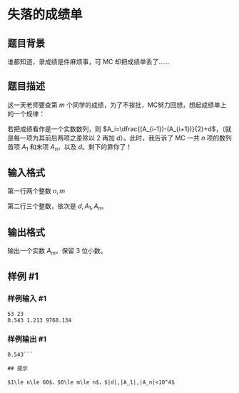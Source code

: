 # 失落的成绩单

## 题目背景

谁都知道，录成绩是件麻烦事，可 MC 却把成绩单丢了……


## 题目描述

这一天老师要查第 $m$ 个同学的成绩，为了不挨批，MC努力回想，想起成绩单上的一个规律：

若把成绩看作是一个实数数列，则 $A_i=\dfrac{(A_{i-1})-(A_{i+1})}{2}+d$，（就是每一项为其前后两项之差除以 $2$ 再加 $d$）。此时，我告诉了 MC 一共 $n$ 项的数列首项 $A_1$ 和末项 $A_n$，以及 $d$。剩下的靠你了！


## 输入格式

第一行两个整数 $n,m$

第二行三个整数，依次是 $d,A_1,A_n$。

## 输出格式

输出一个实数 $A_m$，保留 $3$ 位小数。


## 样例 #1

### 样例输入 #1
```
53 23
0.543 1.213 9768.134
```

### 样例输出 #1

```
0.543```

## 提示

$1\le n\le 60$，$0\le m\le n$，$|d|,|A_1|,|A_n|<10^4$
